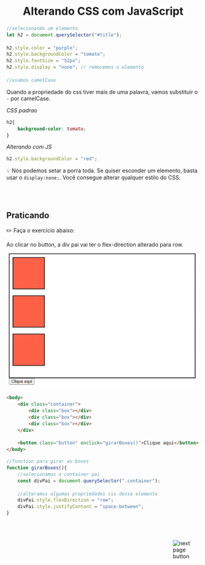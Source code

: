 <h1 align="center">
    Alterando CSS com JavaScript
</h1>


```js
//selecionando um elemento
let h2 = document.querySelector("#title");

h2.style.color = "purple";
h2.style.backgroundColor = "tomato";
h2.style.fontSize = "52px";
h2.style.display = "none"; // removemos o elemento

//usamos camelCase
```

Quando a propriedade do css tiver mais de uma palavra, vamos substituir o `-` por camelCase.

*CSS padrao*
```css
h2{
    background-color: tomato;
}
```


*Alterando com JS*
```js
h2.style.backgroundColor = "red";
```


💡 Nós podemos setar a porra toda. Se quiser esconder um elemento, basta usar o `display:none;`. Você consegue alterar qualquer estilo do CSS.

<br>
<br>

## Praticando
✏️ Faça o exercício abaixo:


Ao clicar no button, a div pai vai ter o flex-direction alterado para row.

![gif_example](../images/flex_direction_exercice.gif)


```html
<body>
    <div class="container">
        <div class="box"></div>
        <div class="box"></div>
        <div class="box"></div>
    </div>
    
    <button class="button" onclick="girarBoxes()">Clique aqui</button>
</body>
```

```js
//function para girar as boxes
function girarBoxes(){
    //selecionamos o container pai
    const divPai = document.querySelector(".container");

    //alteramos algumas propriedades css desse elemento
    divPai.style.flexDirection = "row";
    divPai.style.justifyContent = "space-between";
}
```

<br>
<br>

<!-- next page button -->

[<img src="https://img.icons8.com/?size=512&id=47092&format=png" alt="next page button" width="70px" align="right">](../8.dom/5.events.md)